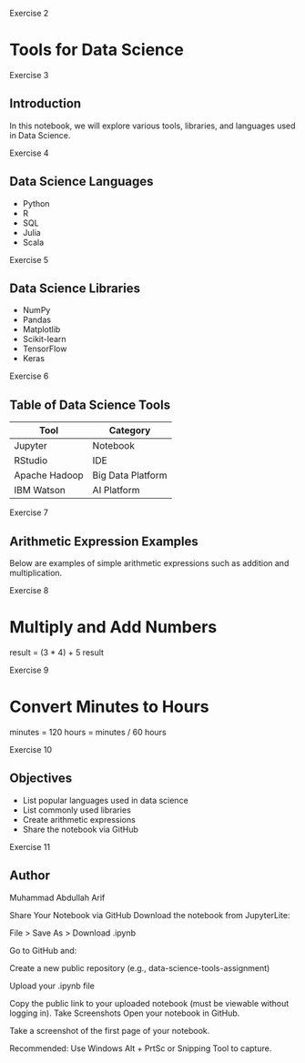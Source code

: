 Exercise 2 
# Tools for Data Science

Exercise 3 

## Introduction
In this notebook, we will explore various tools, libraries, and languages used in Data Science.

Exercise 4
## Data Science Languages
- Python
- R
- SQL
- Julia
- Scala

 Exercise 5 
## Data Science Libraries
- NumPy
- Pandas
- Matplotlib
- Scikit-learn
- TensorFlow
- Keras

Exercise 6
## Table of Data Science Tools

| Tool          | Category         |
|---------------|------------------|
| Jupyter       | Notebook          |
| RStudio       | IDE               |
| Apache Hadoop | Big Data Platform|
| IBM Watson    | AI Platform       |

Exercise 7
## Arithmetic Expression Examples
Below are examples of simple arithmetic expressions such as addition and multiplication.

Exercise 8
# Multiply and Add Numbers
result = (3 * 4) + 5
result

Exercise 9
# Convert Minutes to Hours
minutes = 120
hours = minutes / 60
hours

Exercise 10
## Objectives
- List popular languages used in data science
- List commonly used libraries
- Create arithmetic expressions
- Share the notebook via GitHub

Exercise 11
## Author
Muhammad Abdullah Arif

Share Your Notebook via GitHub
Download the notebook from JupyterLite:

File > Save As > Download .ipynb

Go to GitHub and:

Create a new public repository (e.g., data-science-tools-assignment)

Upload your .ipynb file

Copy the public link to your uploaded notebook (must be viewable without logging in).
 Take Screenshots
Open your notebook in GitHub.

Take a screenshot of the first page of your notebook.

Recommended: Use Windows Alt + PrtSc or Snipping Tool to capture.
